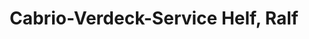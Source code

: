 ---
title: "Cabrio-Verdeck-Service Helf, Ralf"
url: /grossrosseln/cabrio-verdeck-service-helf-ralf/
shop: Autowerkstatt
---
